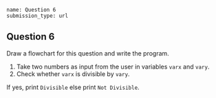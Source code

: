 ```ngMeta
name: Question 6
submission_type: url
```
## Question 6
Draw a flowchart for this question and write the program.

1. Take two numbers as input from the user in variables `varx` and `vary`.
2. Check whether `varx` is divisible by `vary`.

If yes, print `Divisible` else print `Not Divisible`.
